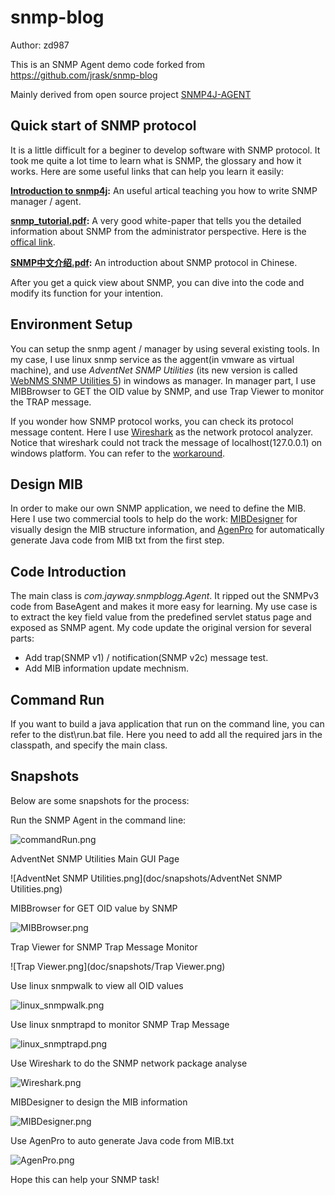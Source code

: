 snmp-blog
=========
Author: zd987

This is an SNMP Agent demo code forked from https://github.com/jrask/snmp-blog

Mainly derived from open source project [SNMP4J-AGENT]

Quick start of SNMP protocol
----
It is a little difficult for a beginer to develop software with SNMP protocol. It took me quite a lot time to learn what is SNMP, the glossary and how it works. Here are some useful links that can help you learn it easily:

**[Introduction to snmp4j]:** An useful artical teaching you how to write SNMP manager / agent.

**[snmp_tutorial.pdf]:** A very good white-paper that tells you the detailed information about SNMP from the administrator perspective. Here is the [offical link].

**[SNMP中文介绍.pdf]:** An introduction about SNMP protocol in Chinese.

After you get a quick view about SNMP, you can dive into the code and modify its function for your intention.

Environment Setup
----
You can setup the snmp agent / manager by using several existing tools. In my case, I use linux snmp service as the aggent(in vmware as virtual machine), and use *AdventNet SNMP Utilities* (its new version is called [WebNMS SNMP Utilities 5]) in windows as manager. In manager part, I use MIBBrowser to GET the OID value by SNMP, and use Trap Viewer to monitor the TRAP message.

If you wonder how SNMP protocol works, you can check its protocol message content. Here I use [Wireshark] as the network protocol analyzer. Notice that wireshark could not track the message of localhost(127.0.0.1) on windows platform. You can refer to the [workaround].

Design MIB
----
In order to make our own SNMP application, we need to define the MIB. Here I use two commercial tools to help do the work: [MIBDesigner] for visually design the MIB structure information, and [AgenPro] for automatically generate Java code from MIB txt from the first step.

Code Introduction
----
The main class is *com.jayway.snmpblogg.Agent*. It ripped out the SNMPv3 code from BaseAgent and makes it more easy for learning. My use case is to extract the key field value from the predefined servlet status page and exposed as SNMP agent. My code update the original version for several parts:
* Add trap(SNMP v1) / notification(SNMP v2c) message test.
* Add MIB information update mechnism.

Command Run
----
If you want to build a java application that run on the command line, you can refer to the dist\run.bat file. Here you need to add all the required jars in the classpath, and specify the main class.

Snapshots
----
Below are some snapshots for the process:

Run the SNMP Agent in the command line:

![commandRun.png](doc/snapshots/commandRun.png) 

AdventNet SNMP Utilities Main GUI Page

![AdventNet SNMP Utilities.png](doc/snapshots/AdventNet SNMP Utilities.png) 

MIBBrowser for GET OID value by SNMP

![MIBBrowser.png](doc/snapshots/MIBBrowser.png) 

Trap Viewer for SNMP Trap Message Monitor

![Trap Viewer.png](doc/snapshots/Trap Viewer.png) 

Use linux snmpwalk to view all OID values

![linux_snmpwalk.png](doc/snapshots/linux_snmpwalk.png) 

Use linux snmptrapd to monitor SNMP Trap Message

![linux_snmptrapd.png](doc/snapshots/linux_snmptrapd.png) 

Use Wireshark to do the SNMP network package analyse

![Wireshark.png](doc/snapshots/Wireshark.png) 

MIBDesigner to design the MIB information

![MIBDesigner.png](doc/snapshots/MIBDesigner.png) 

Use AgenPro to auto generate Java code from MIB.txt

![AgenPro.png](doc/snapshots/AgenPro.png) 

Hope this can help your SNMP task!

[SNMP4J-AGENT]:http://www.snmp4j.org/
[Wireshark]:http://www.wireshark.org/
[WebNMS SNMP Utilities 5]:http://www.webnms.com/snmputilities/
[Introduction to snmp4j]:http://www.jayway.com/2010/05/21/introduction-to-snmp4j/
[offical link]:http://www.dpstele.com/white-papers/snmp-tutorial/
[snmp_tutorial.pdf]:https://github.com/zd987/snmp-blog/blob/master/doc/snmp_tutorial.pdf
[SNMP中文介绍.pdf]:https://github.com/zd987/snmp-blog/blob/master/doc/SNMP%E4%B8%AD%E6%96%87%E4%BB%8B%E7%BB%8D.pdf
[workaround]:http://wiki.wireshark.org/CaptureSetup/Loopback
[AgenPro]:http://www.agentpp.com/agen/agen.html
[MIBDesigner]:http://www.mibdesigner.com/
